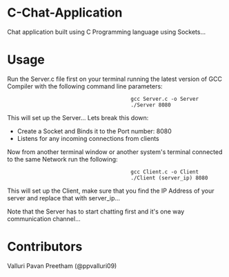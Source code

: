 # C-Chat-Application
Chat application built using C Programming language using Sockets...

# Usage

Run the Server.c file first on your terminal running the latest version of GCC Compiler with the following command line parameters:

                                            gcc Server.c -o Server
                                            ./Server 8080

This will set up the Server... Lets break this down:
  - Create a Socket and Binds it to the Port number: 8080
  - Listens for any incoming connections from clients


Now from another terminal window or another system's terminal connected to the same Network run the following:
                                            
                                            gcc Client.c -o Client
                                            ./Client (server_ip) 8080

This will set up the Client, make sure that you find the IP Address of your server and replace that with server_ip...

Note that the Server has to start chatting first and it's one way communication channel...

# Contributors

Valluri Pavan Preetham (@ppvalluri09)
